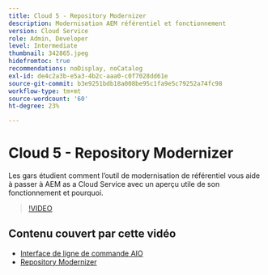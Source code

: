 ```yaml
---
title: Cloud 5 - Repository Modernizer
description: Modernisation AEM référentiel et fonctionnement
version: Cloud Service
role: Admin, Developer
level: Intermediate
thumbnail: 342865.jpeg
hidefromtoc: true
recommendations: noDisplay, noCatalog
exl-id: de4c2a3b-e5a3-4b2c-aaa0-c0f7028dd61e
source-git-commit: b3e9251bdb18a008be95c1fa9e5c79252a74fc98
workflow-type: tm+mt
source-wordcount: '60'
ht-degree: 23%

---
```


# Cloud 5 - Repository Modernizer

Les gars étudient comment l’outil de modernisation de référentiel vous aide à passer à AEM as a Cloud Service avec un aperçu utile de son fonctionnement et pourquoi.

>[!VIDEO](https://video.tv.adobe.com/v/342865?quality=12&learn=on)

## Contenu couvert par cette vidéo

+ [Interface de ligne de commande AIO](https://github.com/adobe/aio-cli-plugin-aem-cloud-service-migration)
+ [Repository Modernizer](https://github.com/adobe/aem-cloud-service-source-migration/tree/master/packages/repository-modernizer)
